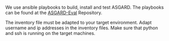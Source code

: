 We use ansible playbooks to build, install and test ASGARD. The playbooks can be found at the [ASGARD-Eval](https://github.com/Distributed-Systems-Programming-Group/ASGARD-Eval) Repository.

The inventory file must be adapted to your target environment. 
Adapt username and ip addresses in the inventory files. 
Make sure that python and ssh is running on the target machines.
